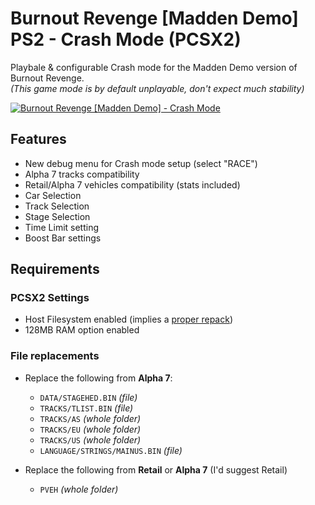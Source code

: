 # Burnout Revenge [Madden Demo] PS2 - Crash Mode (PCSX2)

Playbale & configurable Crash mode for the Madden Demo version of Burnout Revenge.\
*(This game mode is by default unplayable, don't expect much stability)*

[![Burnout Revenge \[Madden Demo\] - Crash Mode](https://github.com/user-attachments/assets/89fd2c79-6ba0-4c29-aa66-74b6164a8949)](https://youtu.be/JRvQByE6E2g "Burnout Revenge \[Madden Demo\] - Crash Mode")

## Features
- New debug menu for Crash mode setup (select "RACE")
- Alpha 7 tracks compatibility
- Retail/Alpha 7 vehicles compatibility (stats included)
- Car Selection
- Track Selection
- Stage Selection
- Time Limit setting
- Boost Bar settings

## Requirements

### PCSX2 Settings
- Host Filesystem enabled (implies a [proper repack](https://github.com/Nahelam/PS2-Game-Mods/tree/main/Burnout%20Revenge/Madden%20Demo#hostfs-repack))
- 128MB RAM option enabled

### File replacements
- Replace the following from **Alpha 7**:
  - `DATA/STAGEHED.BIN` *(file)*
  - `TRACKS/TLIST.BIN` *(file)*
  - `TRACKS/AS` *(whole folder)*
  - `TRACKS/EU` *(whole folder)*
  - `TRACKS/US` *(whole folder)*
  - `LANGUAGE/STRINGS/MAINUS.BIN` *(file)*
 
- Replace the following from **Retail** or **Alpha 7** (I'd suggest Retail)
  - `PVEH` *(whole folder)*
